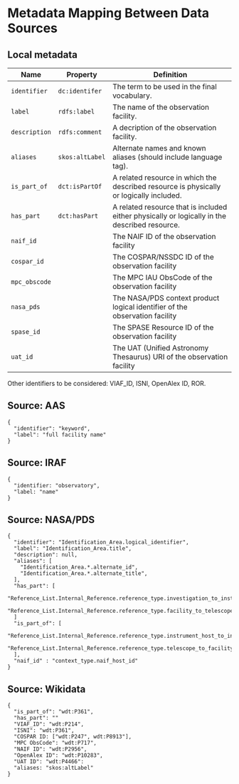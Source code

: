# Metadata Mapping Between Data Sources

## Local metadata

| Name | Property | Definition | 
| --- | --- | --- |
| `identifier` | `dc:identifer` | The term to be used in the final vocabulary. |
| `label` | `rdfs:label` | The name of the observation facility. | 
| `description` | `rdfs:comment` | A decription of the observation facility. |
| `aliases` | `skos:altLabel` | Alternate names and known aliases (should include language tag). | 
| `is_part_of` | `dct:isPartOf` | A related resource in which the described resource is physically or logically included. | 
| `has_part` | `dct:hasPart` | A related resource that is included either physically or logically in the described resource. | 
| `naif_id` | | The NAIF ID of the observation facility | 
| `cospar_id` | | The COSPAR/NSSDC ID of the observation facility | 
| `mpc_obscode` | | The MPC IAU ObsCode of the observation facility | 
| `nasa_pds`| | The NASA/PDS context product logical identifier of the observation facility |
| `spase_id`| | The SPASE Resource ID of the observation facility | 
| `uat_id`| | The UAT (Unified Astronomy Thesaurus) URI of the observation facility |

Other identifiers to be considered: VIAF_ID, ISNI, OpenAlex ID, ROR. 

## Source: AAS

```
{
  "identifier": "keyword",
  "label": "full facility name"
}
```

## Source: IRAF

```
{
  "identifier: "observatory",
  "label: "name"
}
```

## Source: NASA/PDS

```
{
  "identifier": "Identification_Area.logical_identifier",
  "label": "Identification_Area.title",
  "description": null,
  "aliases": [
    "Identification_Area.*.alternate_id",
    "Identification_Area.*.alternate_title",
  ],
  "has_part": [
    "Reference_List.Internal_Reference.reference_type.investigation_to_instrument_host",
    "Reference_List.Internal_Reference.reference_type.facility_to_telescope"
  ]
  "is_part_of": [
    "Reference_List.Internal_Reference.reference_type.instrument_host_to_investigation",
    "Reference_List.Internal_Reference.reference_type.telescope_to_facility"
  ],
  "naif_id" : "context_type.naif_host_id"
}
```

## Source: Wikidata

```
{
  "is_part_of": "wdt:P361",
  "has_part": ""
  "VIAF_ID": "wdt:P214",
  "ISNI": "wdt:P361",
  "COSPAR ID: ["wdt:P247", wdt:P8913"],
  "MPC ObsCode": "wdt:P717",
  "NAIF ID": "wdt:P2956",
  "OpenAlex ID": "wdt:P10283",
  "UAT ID": "wdt:P4466":
  "aliases: "skos:altLabel"
} 
```
